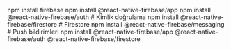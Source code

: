 npm install firebase
npm install @react-native-firebase/app
npm install @react-native-firebase/auth  # Kimlik doğrulama
npm install @react-native-firebase/firestore  # Firestore
npm install @react-native-firebase/messaging  # Push bildirimleri
npm install @react-native-firebase/app @react-native-firebase/auth @react-native-firebase/firestore
